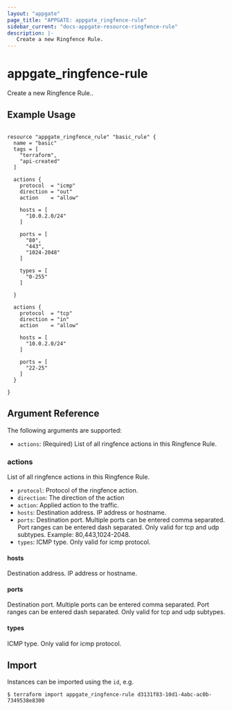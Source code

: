 ```yaml
---
layout: "appgate"
page_title: "APPGATE: appgate_ringfence-rule"
sidebar_current: "docs-appgate-resource-ringfence-rule"
description: |-
   Create a new Ringfence Rule.
---
```


# appgate_ringfence-rule

Create a new Ringfence Rule..

## Example Usage

```hcl

resource "appgate_ringfence_rule" "basic_rule" {
  name = "basic"
  tags = [
    "terraform",
    "api-created"
  ]

  actions {
    protocol  = "icmp"
    direction = "out"
    action    = "allow"

    hosts = [
      "10.0.2.0/24"
    ]

    ports = [
      "80",
      "443",
      "1024-2048"
    ]

    types = [
      "0-255"
    ]

  }

  actions {
    protocol  = "tcp"
    direction = "in"
    action    = "allow"

    hosts = [
      "10.0.2.0/24"
    ]

    ports = [
      "22-25"
    ]
  }

}

```

## Argument Reference

The following arguments are supported:


* `actions`: (Required) List of all ringfence actions in this Ringfence Rule.


### actions
List of all ringfence actions in this Ringfence Rule.

* `protocol`: Protocol of the ringfence action.
* `direction`: The direction of the action
* `action`: Applied action to the traffic.
* `hosts`: Destination address. IP address or hostname.
* `ports`: Destination port. Multiple ports can be entered comma separated. Port ranges can be entered dash separated. Only valid for tcp and udp subtypes. Example: 80,443,1024-2048.
* `types`: ICMP type. Only valid for icmp protocol.

#### hosts
Destination address. IP address or hostname.
#### ports
Destination port. Multiple ports can be entered comma separated. Port ranges can be entered dash separated. Only valid for tcp and udp subtypes.
#### types
ICMP type. Only valid for icmp protocol.



## Import

Instances can be imported using the `id`, e.g.

```
$ terraform import appgate_ringfence-rule d3131f83-10d1-4abc-ac0b-7349538e8300
```

